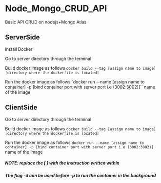 # Node_Mongo_CRUD_API
Basic API CRUD on nodejs+Mongo Atlas

## ServerSide
install Docker  

Go to server directory through the terminal

Build docker image as follows `docker build --tag [assign name to image] [directory where the dockerfile is located]`

Run the docker image as follows  `docker run --name [assign name to container] -p [bind container port with server port i.e (3002:3002)]`` name of the image  


## ClientSide
Go to server directory through the terminal

Build docker image as follows ``docker build --tag [assign name to image] [directory where the dockerfile is located]``

Run the docker image as follows  ``docker run --name [assign name to container] -p [bind container port with server port i.e (3002:3002)]`` name of the image  

##### NOTE: replace the [ ] with the instruction written within  
##### The flag **-d** can be used before **-p** to run the container in the background

